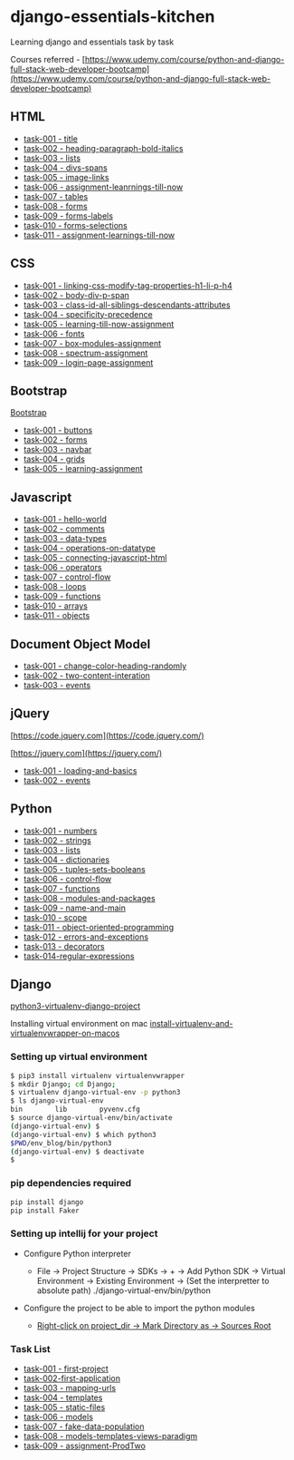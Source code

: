 # django-essentials-kitchen
Learning django and essentials task by task

Courses referred - [https://www.udemy.com/course/python-and-django-full-stack-web-developer-bootcamp](https://www.udemy.com/course/python-and-django-full-stack-web-developer-bootcamp)


## HTML

- [task-001 - title](html/task-001-title)
- [task-002 - heading-paragraph-bold-italics](html/task-002-heading-paragraph-bold-italics)
- [task-003 - lists](html/task-003-lists)
- [task-004 - divs-spans](html/task-004-divs-spans)
- [task-005 - image-links](task-005-image-links)
- [task-006 - assignment-leanrnings-till-now](html/task-006-assignment-leanrnings-till-now)
- [task-007 - tables](html/task-007-tables)
- [task-008 - forms](html/task-008-forms)
- [task-009 - forms-labels](html/task-009-form-labels)
- [task-010 - forms-selections](html/task-010-form-selections)
- [task-011 - assignment-learnings-till-now](html/task-011-assignment-learnings-till-now)

## CSS

- [task-001 - linking-css-modify-tag-properties-h1-li-p-h4](css-html/task-001-linking-css-modify-tag-properties-h1-li-p-h4)
- [task-002 - body-div-p-span](css-html/task-002-body-div-p-span)
- [task-003 - class-id-all-siblings-descendants-attributes](css-html/task-003-class-id-all-siblings-descendants-attributes)
- [task-004 - specificity-precedence](css-html/task-004-specificity-precedence)
- [task-005 - learning-till-now-assignment](css-html/task-005-learning-till-now-assignment)
- [task-006 - fonts](css-html/task-006-fonts)
- [task-007 - box-modules-assignment](css-html/task-007-box-models-assignment)
- [task-008 - spectrum-assignment](css-html/task-008-spectrum-assignment)
- [task-009 - login-page-assignment](css-html/task-009-login-page-assignment)
 


## Bootstrap

[Bootstrap](https://getbootstrap.com)

- [task-001 - buttons](bootstrap/task-001-buttons)
- [task-002 - forms](bootstrap/task-002-forms)
- [task-003 - navbar](bootstrap/task-003-navbars)
- [task-004 - grids](bootstrap/task-004-grids)
- [task-005 - learning-assignment](bootstrap/task-005-learning-assignment)


## Javascript

- [task-001 - hello-world](javascript/task-001-hello-world)
- [task-002 - comments](javascript/task-002-comments)
- [task-003 - data-types](javascript/task-003-data-types)
- [task-004 - operations-on-datatype](javascript/task-004-operations-on-datatypes)
- [task-005 - connecting-javascript-html](javascript/task-005-connecting-javascript-html)
- [task-006 - operators](javascript/task-006-operators)
- [task-007 - control-flow](javascript/task-007-control-flow)
- [task-008 - loops](javascript/task-008-loops)
- [task-009 - functions](javascript/task-009-functions)
- [task-010 - arrays](javascript/task-010-arrays)
- [task-011 - objects](javascript/task-011-objects)


## Document Object Model

- [task-001 - change-color-heading-randomly](document-object-model/task-001-change-color-heading-randomly)
- [task-002 - two-content-interation](document-object-model/task-002-two-content-interation)
- [task-003 - events](document-object-model/task-003-events)


## jQuery

[https://code.jquery.com](https://code.jquery.com/)

[https://jquery.com](https://jquery.com/)

- [task-001 - loading-and-basics](jQuery/task-001-loading-and-basics)
- [task-002 - events](jQuery/task-002-events)


## Python

- [task-001 - numbers](python/task-001-numbers)
- [task-002 - strings](python/task-002-strings)
- [task-003 - lists](python/task-003-lists)
- [task-004 - dictionaries](python/task-004-dictionaries)
- [task-005 - tuples-sets-booleans](python/task-005-tuples-sets-booleans)
- [task-006 - control-flow](python/task-006-control-flow)
- [task-007 - functions](python/task-007-functions)
- [task-008 - modules-and-packages](python/task-008-modules-and-packages)
- [task-009 - name-and-main](python/task-009-name-and-main)
- [task-010 - scope](python/task-010-scope)
- [task-011 - object-oriented-programming](python/task-011-object-oriented-programming)
- [task-012 - errors-and-exceptions](python/task-012-errors-and-exceptions)
- [task-013 - decorators](python/task-013-decorators)
- [task-014-regular-expressions](python/task-014-regular-expressions)

## Django

[python3-virtualenv-django-project](https://medium.com/@shishirthedev/install-python3-virtualenv-django-and-start-a-new-porject-on-you-macos-de429ad3fbc0)

Installing virtual environment on mac [install-virtualenv-and-virtualenvwrapper-on-macos](https://stackoverflow.com/questions/49470367/install-virtualenv-and-virtualenvwrapper-on-macos)

###  Setting up virtual environment
```bash
$ pip3 install virtualenv virtualenvwrapper
$ mkdir Django; cd Django;
$ virtualenv django-virtual-env -p python3
$ ls django-virtual-env 
bin        lib        pyvenv.cfg
$ source django-virtual-env/bin/activate
(django-virtual-env) $ 
(django-virtual-env) $ which python3
$PWD/env_blog/bin/python3
(django-virtual-env) $ deactivate
$
```

### pip dependencies required
```bash
pip install django
pip install Faker
```

### Setting up intellij for your project

- Configure Python interpreter
  - File -> Project Structure -> SDKs -> + -> Add Python SDK -> Virtual Environment -> Existing Environment
    -> (Set the interpretter to absolute path) ./django-virtual-env/bin/python
    
- Configure the project to be able to import the python modules
  - [Right-click on project_dir -> Mark Directory as -> Sources Root](https://stackoverflow.com/questions/38342618/pycharm-not-recognizing-django-project-imports-from-my-app-models-import-thing)   

### Task List

- [task-001 - first-project](Django/task-001-first-project)
- [task-002-first-application](Django/task-002-first-application)
- [task-003 - mapping-urls](Django/task-003-mapping-urls)
- [task-004 - templates](Django/task-004-templates)
- [task-005 - static-files](Django/task-005-static-files)
- [task-006 - models](Django/task-006-models)
- [task-007 - fake-data-population](Django/task-007-fake-data-population)
- [task-008 - models-templates-views-paradigm](Django/task-008-models-templates-views-paradigm)
- [task-009 - assignment-ProdTwo](Django/task-009-assignment-ProdTwo)